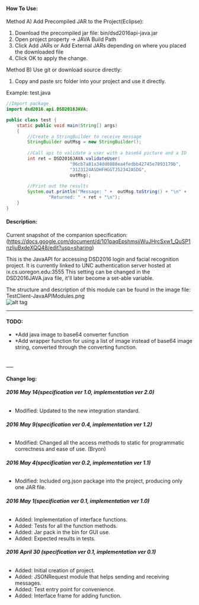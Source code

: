 #### **How To Use**:
Method A) Add Precompiled JAR to the Project(Eclipse): <br/>

1. Download the precompiled jar file: bin/dsd2016api-java.jar <br/>
2. Open project property -> JAVA Build Path <br/>
3. Click Add JARs or Add External JARs depending on where you placed the downloaded file <br/>
4. Click OK to apply the change. <br/>

Method B) Use git or download source directly: <br/>

1. Copy and paste src folder into your project and use it directly.


Example: 
test.java
```Java
//Import package
import dsd2016.api.DSD2016JAVA;

public class test {
	static public void main(String[] args)
	{
		//Create a StringBuilder to receive message
		StringBuilder outMsg = new StringBuilder();
		
		//Call api to validate a user with a base64 picture and a ID
		int ret = DSD2016JAVA.validateUser(
						"96cb7a81a34dd0888ea4fedbb42745e7893179b", 
						"3123124ASDHFHGGTJ52342ASDG",
						outMsg);
		
		//Print out the results
		System.out.println("Message: " +  outMsg.toString() + "\n" + 
				"Returned: " + ret + "\n");
	}
}
```

#### **Description**:
Current snapshot of the companion specification:
(https://docs.google.com/document/d/101paqEpshmsjjWuJHrcSxw1_QuSP1nzljuBxdeXQQ48/edit?usp=sharing)

This is the JavaAPI for accessing DSD2016 login and facial recognition project.
It is currently linked to UNC authentication server hosted at ix.cs.uoregon.edu:3555
This setting can be changed in the DSD2016JAVA.java file, it'll later become a set-able variable.

The structure and description of this module can be found in the image file:
TestClient-JavaAPIModules.png
<br/>
![alt tag](TestClient-JavaAPIModules_v3.png)
___
#### **TODO**:
- *Add java image to base64 converter function
- *Add wrapper function for using a list of image instead of base64 image string, converted through the converting function.
<br/>
___

####  **Change log**:

###### **2016 May 14(specification ver 1.0, implementation ver 2.0)**
- Modified: Updated to the new integration standard.

###### **2016 May 9(specification ver 0.4, implementation ver 1.2)**
- Modified: Changed all the access methods to static for programmatic correctness and ease of use. (Bryon)

###### **2016 May 4(specification ver 0.2, implementation ver 1.1)**
- Modified: Included org.json package into the project, producing only one JAR file.

###### **2016 May 1(specification ver 0.1, implementation ver 1.0)**
- Added: Implementation of interface functions.
- Added: Tests for all the function methods.
- Added: Jar pack in the bin for GUI use.
- Added: Expected results in tests.

###### **2016 April 30 (specification ver 0.1, implementation ver 0.1)**
- Added: Initial creation of project.
- Added: JSONRequest module that helps sending and receiving messages.
- Added: Test entry point for convenience.
- Added: Interface frame for adding function.
